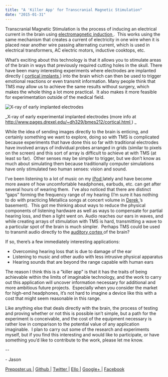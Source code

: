 ```yaml
---
title: "A 'Killer App' for Transcranial Magnetic Stimulation"
date: "2015-01-31"
---
```


<div class="content">
<p>Transcranial Magnetic Stimulation  is the process of inducing an electrical
current in the brain using <a href="https://en.wikipedia.org/wiki/Electromagnetic_induction" target="_blank"> electromagnetic induction
</a> .  This works using
the same mechanism that creates a current of electricity in one wire when it
is placed near another wire passing alternating current, which is used in
electrical transformers, AC electric motors, inductive cooktops, etc.</p>
<p>What’s exciting about this technology is that it allows you to stimulate areas
of the brain in ways that previously required cutting holes in the skull.
There have been many interesting experiments where electrodes are implanted
directly ( <a href="https://en.wikipedia.org/wiki/Cortical_implants" target="_blank"> cortical implants
</a> ) into the brain which can
then be used to trigger emotional reactions or even transmit information.
Many people think that TMS may allow us to achieve the same results without
surgery, which makes the whole thing a lot more practical.  It also makes it
more feasible for experimentation outside of the medical field.</p>
<p><img alt="X-ray of early implanted
electrodes" src="/preposterous/http://www.pages.drexel.edu/~dh329/bmes212/Images/implants/pic03.jpg"/></p>
<p>_X-ray of early experimental implanted electrodes (more info at<a href="http://www.pages.drexel.edu/~dh329/bmes212/cortical.html" target="_blank">
http://www.pages.drexel.edu/~dh329/bmes212/cortical.html
</a> ) _</p>
<p>While the idea of sending images directly to the brain is enticing, and
certainly something we want to explore, doing so with TMS is complicated
because experiments that have done this so far with traditional electrodes
have involved arrays of individual probes arranged in grids (similar to pixels
on the screen) and this sort of array is difficult to achieve at with TMS (at
least so far).  Other senses may be simpler to trigger, but we don’t know as
much about simulating them because traditionally computer simulations have
only stimulated two human senses: vision and sound.</p>
<p>I’ve been listening to a lot of music on my <a href="http://blog.murfie.com/2014/12/18/opinion-save-the-ipod/" target="_blank"> iPod
</a> lately and have
become more aware of how uncomfortable headphones, earbuds, etc. can get after
several hours of wearing them.  I’ve also noticed that there are distinct
“gaps” forming the frequency range of my hearing (I’m sure it has nothing to
do with practicing Metallica songs at concert volume in <a href="https://www.facebook.com/derek.schyvinck?fref=ts" target="_blank"> Derek
</a> ’s basement).  This got me
thinking about ways to reduce the physical components of listening hardware as
well as ways to compensate for partial hearing loss, and then a light went on.
Audio reaches our ears in waves, and while creating arrays of stimulation with
TMS is hard, transmitting a wave to a particular spot of the brain is much
simpler.  Perhaps TMS could be used to transmit audio directly to the <a href="https://en.wikipedia.org/wiki/Auditory_cortex" target="_blank">
auditory cortex </a> of the brain?</p>
<p>If so, there’s a few immediately interesting applications:</p>
<ul>
<li>Overcoming hearing loss that is due to damage of the ear</li>
<li>Listening to music and other audio with less intrusive physical apparatus</li>
<li>Hearing sounds that are beyond the range capable with human ears</li>
</ul>
<p>The reason I think this is a “killer app” is that it has the traits of being
achievable within the limits of imaginable technology, and the work to carry
out this application will uncover information necessary for additional and
more ambitious future projects.  Especially when you consider the market for
high-end headphones, it’s not hard to imagine a device like this with a cost
that might seem reasonable in this range.</p>
<p>Like anything else that deals directly with the brain, the process of testing
and proving whether or not this is possible isn’t simple, but a path for the
experiment is conceivable, and the cost of the equipment necessary is rather
low in comparison to the potential value of any application imaginable.  I
plan to carry out some of the research and experiments myself, but if you find
this interesting and would like to participate, or have something you’d like
to contribute to the work, please let me know.</p>
<p>--</p>
<p>- Jason</p>
<p><a href="http://jjg.preposter.us/" target="_blank"> Preposter.us </a> | <a href="https://github.com/jjg" target="_blank"> Github
</a> | <a href="https://twitter.com/jasonbot2000" target="_blank"> Twitter </a> | <a href="https://ello.co/jasonbot" target="_blank">
Ello </a> | <a href="https://plus.google.com/u/0/+JasonGullickson/posts" target="_blank"> Google+
</a> | <a href="https://www.facebook.com/jasonjgullickson" target="_blank"> Facebook
</a></p>
</div>
